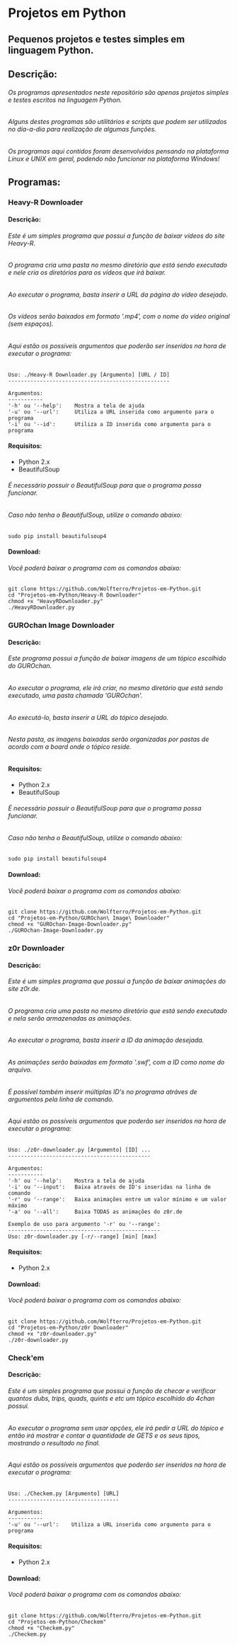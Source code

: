 # Projetos em Python
## Pequenos projetos e testes simples em linguagem Python.

## Descrição:

###### Os programas apresentados neste repositório são apenas projetos simples e testes escritos na linguagem Python.
###### Alguns destes programas são utilitários e scripts que podem ser utilizados no dia-a-dia para realização de algumas funções.
###### Os programas aqui contidos foram desenvolvidos pensando na plataforma Linux e UNIX em geral, podendo não funcionar na plataforma Windows!

## Programas:

### Heavy-R Downloader

#### Descrição:

###### Este é um simples programa que possui a função de baixar vídeos do site Heavy-R.
###### O programa cria uma pasta no mesmo diretório que está sendo executado e nele cria os diretórios para os vídeos que irá baixar.
###### Ao executar o programa, basta inserir a URL da página do vídeo desejado.
###### Os vídeos serão baixados em formato '.mp4', com o nome do vídeo original (sem espaços).

###### Aqui estão os possíveis argumentos que poderão ser inseridos na hora de executar o programa:


    Uso: ./Heavy-R Downloader.py [Argumento] [URL / ID]
    ---------------------------------------------------
    
    Argumentos:
    -----------
    '-h' ou '--help':    Mostra a tela de ajuda
    '-u' ou '--url':     Utiliza a URL inserida como argumento para o programa
    '-i' ou '--id':      Utiliza a ID inserida como argumento para o programa
    

#### Requisitos:
- Python 2.x
- BeautifulSoup

###### É necessário possuir o BeautifulSoup para que o programa possa funcionar.
###### Caso não tenha o BeautifulSoup, utilize o comando abaixo:

    sudo pip install beautifulsoup4

#### Download:

###### Você poderá baixar o programa com os comandos abaixo:

    git clone https://github.com/Wolfterro/Projetos-em-Python.git
    cd "Projetos-em-Python/Heavy-R Downloader"
    chmod +x "HeavyRDownloader.py"
    ./HeavyRDownloader.py

### GUROchan Image Downloader

#### Descrição:

###### Este programa possui a função de baixar imagens de um tópico escolhido do GUROchan.
###### Ao executar o programa, ele irá criar, no mesmo diretório que está sendo executado, uma pasta chamada 'GUROchan'.
###### Ao executá-lo, basta inserir a URL do tópico desejado.
###### Nesta pasta, as imagens baixadas serão organizadas por pastas de acordo com a board onde o tópico reside.

#### Requisitos:
- Python 2.x
- BeautifulSoup

###### É necessário possuir o BeautifulSoup para que o programa possa funcionar.
###### Caso não tenha o BeautifulSoup, utilize o comando abaixo:

    sudo pip install beautifulsoup4

#### Download:

###### Você poderá baixar o programa com os comandos abaixo:

    git clone https://github.com/Wolfterro/Projetos-em-Python.git
    cd "Projetos-em-Python/GUROchan\ Image\ Downloader"
    chmod +x "GUROchan-Image-Downloader.py"
    ./GUROchan-Image-Downloader.py

### z0r Downloader

#### Descrição:

###### Este é um simples programa que possui a função de baixar animações do site z0r.de.
###### O programa cria uma pasta no mesmo diretório que está sendo executado e nela serão armazenadas as animações.
###### Ao executar o programa, basta inserir a ID da animação desejada.
###### As animações serão baixadas em formato '.swf', com a ID como nome do arquivo.
###### É possível também inserir múltiplas ID's no programa atráves de argumentos pela linha de comando.

###### Aqui estão os possíveis argumentos que poderão ser inseridos na hora de executar o programa:


    Uso: ./z0r-downloader.py [Argumento] [ID] ...
    ---------------------------------------------
    
    Argumentos:
    -----------
    '-h' ou '--help':    Mostra a tela de ajuda
    '-i' ou '--input':   Baixa através de ID's inseridas na linha de comando
    '-r' ou '--range':   Baixa animações entre um valor mínimo e um valor máximo
    '-a' ou '--all':     Baixa TODAS as animações do z0r.de
    
    Exemplo de uso para argumento '-r' ou '--range':
    ------------------------------------------------
    Uso: z0r-downloader.py [-r/--range] [min] [max]

#### Requisitos:
- Python 2.x

#### Download:

###### Você poderá baixar o programa com os comandos abaixo:

    git clone https://github.com/Wolfterro/Projetos-em-Python.git
    cd "Projetos-em-Python/z0r Downloader"
    chmod +x "z0r-downloader.py"
    ./z0r-downloader.py

### Check'em

#### Descrição:

###### Este é um simples programa que possui a função de checar e verificar quantos dubs, trips, quads, quints e etc um tópico escolhido do 4chan possui.
###### Ao executar o programa sem usar opções, ele irá pedir a URL do tópico e então irá mostrar e contar a quantidade de GETS e os seus tipos, mostrando o resultado no final.

###### Aqui estão os possíveis argumentos que poderão ser inseridos na hora de executar o programa:


    Uso: ./Checkem.py [Argumento] [URL]
    -----------------------------------
    
    Argumentos:
    -----------
    '-u' ou '--url':    Utiliza a URL inserida como argumento para o programa
    
#### Requisitos:
- Python 2.x

#### Download:

###### Você poderá baixar o programa com os comandos abaixo:

    git clone https://github.com/Wolfterro/Projetos-em-Python.git
    cd "Projetos-em-Python/Checkem"
    chmod +x "Checkem.py"
    ./Checkem.py
